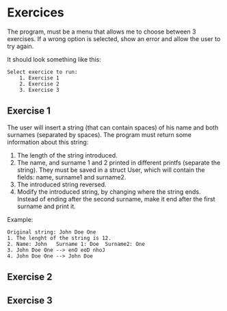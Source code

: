 # Exercices

The program, must be a menu that allows me to choose between 3 exercises. 
If a wrong option is selected, show an error and allow the user to try again.

It should look something like this: 
```
Select exercice to run:
    1. Exercise 1
    2. Exercise 2
    3. Exercise 3
```

## Exercise 1
The user will insert a string (that can contain spaces) of his name and both surnames (separated by spaces). The program must return some information about this string:
    
1. The length of the string introduced.
2. The name, and surname 1 and 2 printed in different printfs (separate the string). They must be saved in a struct User, which will contain the fields: name, surname1 and surname2.
3. The introduced string reversed.
4. Modify the introduced string, by changing where the string ends. Instead of ending after the second surname, make it end after the first surname and print it.

Example:
```
Original string: John Doe One
1. The lenght of the string is 12.
2. Name: John   Surname 1: Doe  Surname2: One
3. John Doe One --> enO eoD nhoJ
4. John Doe One --> John Doe
```

## Exercise 2

## Exercise 3
